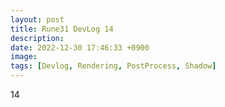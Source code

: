 ```yaml
---
layout: post
title: Rune31 DevLog 14
description:
date: 2022-12-30 17:46:33 +0900
image:
tags: [Devlog, Rendering, PostProcess, Shadow]
---
```

14